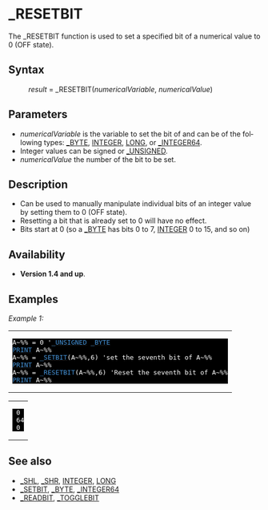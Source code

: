 <style>pre.codeide, pre.outputfixed, .outputcrt0 { background-color: #000 !important; color: #FFF !important; }</style><!DOCTYPE html>
<html class="client-nojs" dir="ltr" lang="en">
<head>
<title>_RESETBIT - QB64 Phoenix Edition Wiki</title>
</head>
<body class="mediawiki ltr sitedir-ltr mw-hide-empty-elt ns-0 ns-subject page-RESETBIT rootpage-RESETBIT skin-vector action-view skin-vector-legacy vector-feature-language-in-header-enabled vector-feature-language-in-main-page-header-disabled vector-feature-language-alert-in-sidebar-disabled vector-feature-sticky-header-disabled vector-feature-sticky-header-edit-disabled vector-feature-table-of-contents-disabled vector-feature-visual-enhancement-next-disabled">
<div class="mw-body" id="content" role="main">
<a id="top"></a>
<h1 class="firstHeading mw-first-heading" id="firstHeading">_RESETBIT</h1>
<div class="vector-body" id="bodyContent">
<div class="mw-body-content mw-content-ltr" dir="ltr" id="mw-content-text" lang="en"><div class="mw-parser-output"><p>The <a class="mw-selflink selflink">_RESETBIT</a> function is used to set a specified bit of a numerical value to 0 (OFF state).
</p>
<h2><span class="mw-headline" id="Syntax">Syntax</span></h2>
<dl><dd><i>result</i> = <a class="mw-selflink selflink">_RESETBIT</a>(<i>numericalVariable</i>, <i>numericalValue</i>)</dd></dl>
<p>
</p>
<h2><span class="mw-headline" id="Parameters">Parameters</span></h2>
<ul><li><i>numericalVariable</i> is the variable to set the bit of and can be of the following types: <a href="BYTE" title="BYTE">_BYTE</a>, <a href="INTEGER" title="INTEGER">INTEGER</a>, <a href="LONG" title="LONG">LONG</a>, or <a href="INTEGER64" title="INTEGER64">_INTEGER64</a>.</li>
<li>Integer values can be signed or <a href="UNSIGNED" title="UNSIGNED">_UNSIGNED</a>.</li>
<li><i>numericalValue</i> the number of the bit to be set.</li></ul>
<p>
</p>
<h2><span class="mw-headline" id="Description">Description</span></h2>
<ul><li>Can be used to manually manipulate individual bits of an integer value by setting them to 0 (OFF state).</li>
<li>Resetting a bit that is already set to 0 will have no effect.</li>
<li>Bits start at 0 (so a <a href="BYTE" title="BYTE">_BYTE</a> has bits 0 to 7, <a href="INTEGER" title="INTEGER">INTEGER</a> 0 to 15, and so on)</li></ul>
<p>
</p>
<h2><span class="mw-headline" id="Availability">Availability</span></h2>
<ul><li><b>Version 1.4 and up</b>.</li></ul>
<p>
</p>
<h2><span class="mw-headline" id="Examples">Examples</span></h2>
<p><i>Example 1:</i>
</p>
<table cellpadding="15px" width="100%">
<tbody><tr>
<td><pre class="codeide">A~%% = 0 '<a href="UNSIGNED" title="UNSIGNED"><span style="color:#4593D8;">_UNSIGNED</span></a> <a href="BYTE" title="BYTE"><span style="color:#4593D8;">_BYTE</span></a>
<a href="PRINT" title="PRINT"><span style="color:#4593D8;">PRINT</span></a> A~%%
A~%% = <a href="SETBIT" title="SETBIT"><span style="color:#4593D8;">_SETBIT</span></a>(A~%%,6) 'set the seventh bit of A~%%
<a href="PRINT" title="PRINT"><span style="color:#4593D8;">PRINT</span></a> A~%%
A~%% = <a class="mw-selflink selflink"><span style="color:#4593D8;">_RESETBIT</span></a>(A~%%,6) 'Reset the seventh bit of A~%%
<a href="PRINT" title="PRINT"><span style="color:#4593D8;">PRINT</span></a> A~%%
</pre>
</td></tr></tbody></table>
<table cellpadding="15px" width="100%">
<tbody><tr>
<td><pre class="outputcrt0"> 0
 64
 0
</pre>
</td></tr></tbody></table>
<p>
</p>
<h2><span class="mw-headline" id="See_also">See also</span></h2>
<ul><li><a href="SHL" title="SHL">_SHL</a>, <a href="SHR" title="SHR">_SHR</a>, <a href="INTEGER" title="INTEGER">INTEGER</a>, <a href="LONG" title="LONG">LONG</a></li>
<li><a href="SETBIT" title="SETBIT">_SETBIT</a>, <a href="BYTE" title="BYTE">_BYTE</a>, <a href="INTEGER64" title="INTEGER64">_INTEGER64</a></li>
<li><a href="READBIT" title="READBIT">_READBIT</a>, <a href="TOGGLEBIT" title="TOGGLEBIT">_TOGGLEBIT</a></li></ul>
<p>
</p>
<!-- 
NewPP limit report
Cached time: 20240715062555
Cache expiry: 86400
Reduced expiry: false
Complications: [show‐toc]
CPU time usage: 0.042 seconds
Real time usage: 0.091 seconds
Preprocessor visited node count: 101/1000000
Post‐expand include size: 1266/2097152 bytes
Template argument size: 158/2097152 bytes
Highest expansion depth: 3/100
Expensive parser function count: 0/100
Unstrip recursion depth: 0/20
Unstrip post‐expand size: 0/5000000 bytes
-->
<!--
Transclusion expansion time report (%,ms,calls,template)
100.00%   56.937      1 -total
 27.43%   15.619      5 Template:Parameter
 12.04%    6.856      1 Template:OutputEnd
  8.31%    4.733      1 Template:PageParameters
  7.14%    4.067      1 Template:PageNavigation
  6.80%    3.872      1 Template:PageSyntax
  6.23%    3.545      1 Template:PageDescription
  5.49%    3.127      1 Template:PageSeeAlso
  4.11%    2.339      7 Template:Cl
  3.97%    2.258      1 Template:PageAvailability
-->
<!-- Saved in parser cache with key qb64pnix_mw19894-mwmb_:pcache:idhash:220-0!canonical and timestamp 20240715062555 and revision id 7386.
 -->
</div>
</div>
</div>
</div>
</body>
</html>